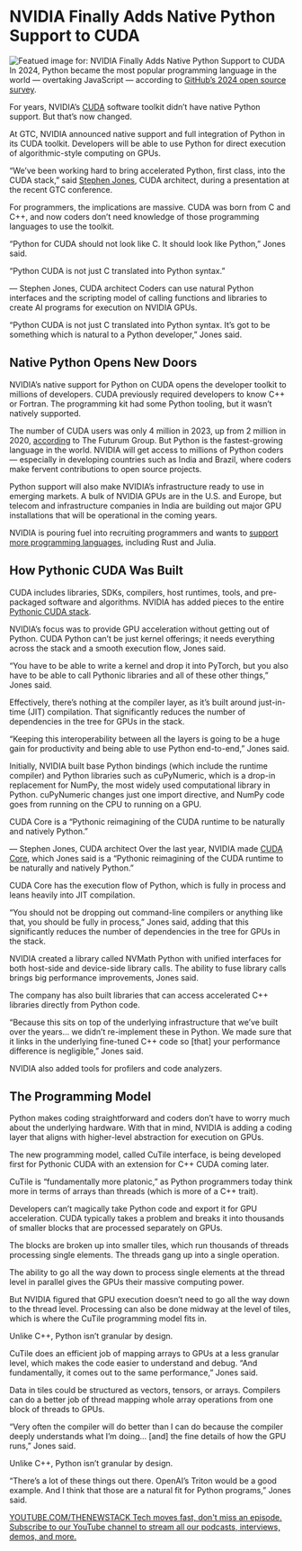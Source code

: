 # NVIDIA Finally Adds Native Python Support to CUDA
![Featued image for: NVIDIA Finally Adds Native Python Support to CUDA](https://cdn.thenewstack.io/media/2024/02/467cc713-python-logo-square-1024x576.jpg)
In 2024, Python became the most popular programming language in the world — overtaking JavaScript — according to [GitHub’s 2024 open source survey](https://github.blog/news-insights/octoverse/octoverse-2024/).

For years, NVIDIA’s [CUDA](https://developer.nvidia.com/cuda-toolkit) software toolkit didn’t have native Python support. But that’s now changed.

At GTC, NVIDIA announced native support and full integration of Python in its CUDA toolkit. Developers will be able to use Python for direct execution of algorithmic-style computing on GPUs.

“We’ve been working hard to bring accelerated Python, first class, into the CUDA stack,” said [Stephen Jones](https://developer.nvidia.com/blog/author/stjones/), CUDA architect, during a presentation at the recent GTC conference.

For programmers, the implications are massive. CUDA was born from C and C++, and now coders don’t need knowledge of those programming languages to use the toolkit.

“Python for CUDA should not look like C. It should look like Python,” Jones said.

“Python CUDA is not just C translated into Python syntax.”

— Stephen Jones, CUDA architect
Coders can use natural Python interfaces and the scripting model of calling functions and libraries to create AI programs for execution on NVIDIA GPUs.

“Python CUDA is not just C translated into Python syntax. It’s got to be something which is natural to a Python developer,” Jones said.

## Native Python Opens New Doors
NVIDIA’s native support for Python on CUDA opens the developer toolkit to millions of developers. CUDA previously required developers to know C++ or Fortran. The programming kit had some Python tooling, but it wasn’t natively supported.

The number of CUDA users was only 4 million in 2023, up from 2 million in 2020, [according](https://futurumgroup.com/insights/ai-in-context-uxl-to-be-an-open-source-alternative-to-nvidias-cuda/) to The Futurum Group. But Python is the fastest-growing language in the world. NVIDIA will get access to millions of Python coders — especially in developing countries such as India and Brazil, where coders make fervent contributions to open source projects.

Python support will also make NVIDIA’s infrastructure ready to use in emerging markets. A bulk of NVIDIA GPUs are in the U.S. and Europe, but telecom and infrastructure companies in India are building out major GPU installations that will be operational in the coming years.

NVIDIA is pouring fuel into recruiting programmers and wants to [support more programming languages](https://thenewstack.io/nvidias-hardware-roadmap-and-its-impact-on-developers/), including Rust and Julia.

## How Pythonic CUDA Was Built
CUDA includes libraries, SDKs, compilers, host runtimes, tools, and pre-packaged software and algorithms. NVIDIA has added pieces to the entire [Pythonic CUDA stack](https://nvidia.github.io/cuda-python/latest/).

NVIDIA’s focus was to provide GPU acceleration without getting out of Python. CUDA Python can’t be just kernel offerings; it needs everything across the stack and a smooth execution flow, Jones said.

“You have to be able to write a kernel and drop it into PyTorch, but you also have to be able to call Pythonic libraries and all of these other things,” Jones said.

Effectively, there’s nothing at the compiler layer, as it’s built around just-in-time (JIT) compilation. That significantly reduces the number of dependencies in the tree for GPUs in the stack.

“Keeping this interoperability between all the layers is going to be a huge gain for productivity and being able to use Python end-to-end,” Jones said.

Initially, NVIDIA built base Python bindings (which include the runtime compiler) and Python libraries such as cuPyNumeric, which is a drop-in replacement for NumPy, the most widely used computational library in Python. cuPyNumeric changes just one import directive, and NumPy code goes from running on the CPU to running on a GPU.

CUDA Core is a “Pythonic reimagining of the CUDA runtime to be naturally and natively Python.”

— Stephen Jones, CUDA architect
Over the last year, NVIDIA made [CUDA Core](https://nvidia.github.io/cuda-python/cuda-core/latest/), which Jones said is a “Pythonic reimagining of the CUDA runtime to be naturally and natively Python.”

CUDA Core has the execution flow of Python, which is fully in process and leans heavily into JIT compilation.

“You should not be dropping out command-line compilers or anything like that, you should be fully in process,” Jones said, adding that this significantly reduces the number of dependencies in the tree for GPUs in the stack.

NVIDIA created a library called NVMath Python with unified interfaces for both host-side and device-side library calls. The ability to fuse library calls brings big performance improvements, Jones said.

The company has also built libraries that can access accelerated C++ libraries directly from Python code.

“Because this sits on top of the underlying infrastructure that we’ve built over the years… we didn’t re-implement these in Python. We made sure that it links in the underlying fine-tuned C++ code so [that] your performance difference is negligible,” Jones said.

NVIDIA also added tools for profilers and code analyzers.

## The Programming Model
Python makes coding straightforward and coders don’t have to worry much about the underlying hardware. With that in mind, NVIDIA is adding a coding layer that aligns with higher-level abstraction for execution on GPUs.

The new programming model, called CuTile interface, is being developed first for Pythonic CUDA with an extension for C++ CUDA coming later.

CuTile is “fundamentally more platonic,” as Python programmers today think more in terms of arrays than threads (which is more of a C++ trait).

Developers can’t magically take Python code and export it for GPU acceleration. CUDA typically takes a problem and breaks it into thousands of smaller blocks that are processed separately on GPUs.

The blocks are broken up into smaller tiles, which run thousands of threads processing single elements. The threads gang up into a single operation.

The ability to go all the way down to process single elements at the thread level in parallel gives the GPUs their massive computing power.

But NVIDIA figured that GPU execution doesn’t need to go all the way down to the thread level. Processing can also be done midway at the level of tiles, which is where the CuTile programming model fits in.

Unlike C++, Python isn’t granular by design.

CuTile does an efficient job of mapping arrays to GPUs at a less granular level, which makes the code easier to understand and debug. “And fundamentally, it comes out to the same performance,” Jones said.

Data in tiles could be structured as vectors, tensors, or arrays. Compilers can do a better job of thread mapping whole array operations from one block of threads to GPUs.

“Very often the compiler will do better than I can do because the compiler deeply understands what I’m doing… [and] the fine details of how the GPU runs,” Jones said.

Unlike C++, Python isn’t granular by design.

“There’s a lot of these things out there. OpenAI’s Triton would be a good example. And I think that those are a natural fit for Python programs,” Jones said.

[
YOUTUBE.COM/THENEWSTACK
Tech moves fast, don't miss an episode. Subscribe to our YouTube
channel to stream all our podcasts, interviews, demos, and more.
](https://youtube.com/thenewstack?sub_confirmation=1)